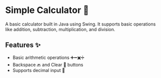 # Simple Calculator 🧮

A basic calculator built in Java using Swing. It supports basic operations like addition, subtraction, multiplication, and division.

## Features ✨
- Basic arithmetic operations ➕➖✖️➗
- Backspace 🔙 and Clear 🧹 buttons
- Supports decimal input 🔢
